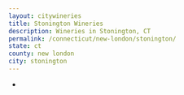 ```yaml
---
layout: citywineries
title: Stonington Wineries
description: Wineries in Stonington, CT
permalink: /connecticut/new-london/stonington/
state: ct
county: new london
city: stonington
---
```

-

